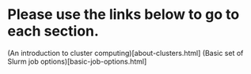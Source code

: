 # Please use the links below to go to each section.

(An introduction to cluster computing)[about-clusters.html]
(Basic set of Slurm job options)[basic-job-options.html]
